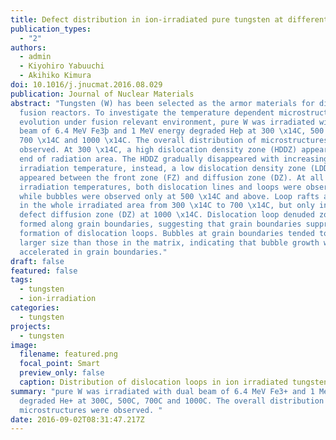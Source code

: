 ```yaml
---
title: Defect distribution in ion-irradiated pure tungsten at different temperatures
publication_types:
  - "2"
authors:
  - admin
  - Kiyohiro Yabuuchi
  - Akihiko Kimura
doi: 10.1016/j.jnucmat.2016.08.029
publication: Journal of Nuclear Materials
abstract: "Tungsten (W) has been selected as the armor materials for divertor in
  fusion reactors. To investigate the temperature dependent microstructural
  evolution under fusion relevant environment, pure W was irradiated with dual
  beam of 6.4 MeV Fe3þ and 1 MeV energy degraded Heþ at 300 \x14C, 500 \x14C,
  700 \x14C and 1000 \x14C. The overall distribution of microstructures were
  observed. At 300 \x14C, a high dislocation density zone (HDDZ) appeared at the
  end of radiation area. The HDDZ gradually disappeared with increasing
  irradiation temperature, instead, a low dislocation density zone (LDDZ)
  appeared between the front zone (FZ) and diffusion zone (DZ). At all the
  irradiation temperatures, both dislocation lines and loops were observed,
  while bubbles were observed only at 500 \x14C and above. Loop rafts appeared
  in the whole irradiated area from 300 \x14C to 700 \x14C, but only in the
  defect diffusion zone (DZ) at 1000 \x14C. Dislocation loop denuded zone was
  formed along grain boundaries, suggesting that grain boundaries suppress the
  formation of dislocation loops. Bubbles at grain boundaries tended to have a
  larger size than those in the matrix, indicating that bubble growth was
  accelerated in grain boundaries."
draft: false
featured: false
tags:
  - tungsten
  - ion-irradiation
categories:
  - tungsten
projects:
  - tungsten
image:
  filename: featured.png
  focal_point: Smart
  preview_only: false
  caption: Distribution of dislocation loops in ion irradiated tungsten
summary: "pure W was irradiated with dual beam of 6.4 MeV Fe3+ and 1 MeV energy
  degraded He+ at 300C, 500C, 700C and 1000C. The overall distribution of
  microstructures were observed. "
date: 2016-09-02T08:31:47.217Z
---
```

